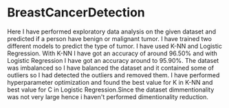 # BreastCancerDetection
Here I have performed  exploratory data analysis on the given dataset and predicted if a person have benign or malignant tumor. I have trained two different models to predict the type of tumor. I have used K-NN and Logistic Regression. With K-NN I have got an accuracy of around 96.50% and with Logistic Regression I have got an accuracy around to 95.90%. The dataset was imbalanced so I have balanced the dataset and it contained some of outliers so I had detected the outliers and removed them. I have performed hyperparameter optimization and found the best value for K in K-NN and best value for C in Logistic Regression.Since the dataset dimmentionality was not very large hence i haven't performed dimentionality reduction.
